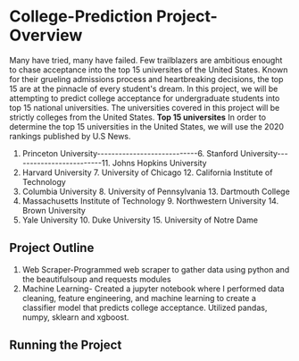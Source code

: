 # College-Prediction Project- Overview
Many have tried, many have failed. Few trailblazers are ambitious enought to chase acceptance into the top 15 universites of the United States. Known for their grueling admissions process and heartbreaking decisions, the top 15 are at the pinnacle of every student's dream. 
In this project, we will be attempting to predict college acceptance for undergraduate students into top 15 national universities. The universities covered in this project will be strictly colleges from the United States.
**Top 15 universites**
In order to determine the top 15 universities in the United States, we will use the 2020 rankings published by U.S News.
1. Princeton University----------------------------6. Stanford University-------------------------11. Johns Hopkins University
2. Harvard University                              7. University of Chicago                       12. California Institute of Technology
3. Columbia University                             8. University of Pennsylvania                  13. Dartmouth College 
4. Massachusetts Institute of Technology           9. Northwestern University                     14. Brown University 
5. Yale University                                 10. Duke University                            15. University of Notre Dame

## Project Outline
1. Web Scraper-Programmed web scraper to gather data using python and the beautifulsoup and requests modules
2. Machine Learning- Created a jupyter notebook where I performed data cleaning, feature engineering, and machine learning to create a classifier model that predicts college acceptance. Utilized pandas, numpy, sklearn and xgboost.

## Running the Project
